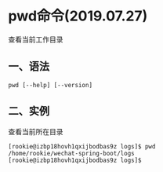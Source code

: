 # pwd命令(2019.07.27)

查看当前工作目录

## 一、语法

`pwd [--help] [--version]`

## 二、实例

查看当前所在目录

```
[rookie@izbp18hovh1qxijbodbas9z logs]$ pwd
/home/rookie/wechat-spring-boot/logs
[rookie@izbp18hovh1qxijbodbas9z logs]$
```